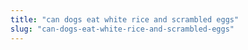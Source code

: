 ```yaml
---
title: "can dogs eat white rice and scrambled eggs"
slug: "can-dogs-eat-white-rice-and-scrambled-eggs"
---
```


